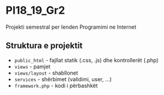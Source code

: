 # PI18_19_Gr2

Projekti semestral per lenden Programimi ne Internet

## Struktura e projektit

- `public_html` - fajllat statik (.css, .js) dhe kontrollerët (.php)
- `views` - pamjet
- `views/layout` - shabllonet
- `services` - shërbimet (validimi, user, ...)
- `framework.php` - kodi i përbashkët
